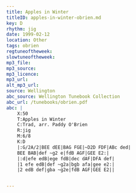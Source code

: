 ```yaml
---
title: Apples in Winter
titleID: apples-in-winter-obrien.md
key: D
rhythm: jig
date: 1999-02-12
location: Other
tags: obrien
regtuneoftheweek:
slowtuneoftheweek:
mp3_file:
mp3_source:
mp3_licence:
mp3_url:
alt_mp3_url:
source: Wellington
abc_source: Wellington Tunebook Collection
abc_url: /tunebooks/obrien.pdf
abc: |
    X:50
    T:Apples in Winter
    C:Trad, arr. Paddy O'Brien
    R:jig
    M:6/8
    K:D
    |:G/2A/2|BEE dEE|BAG FGE|~D2D FDF|ABc ded|
    BEE BAB|def ~g2 e|fdB AGF|GEE E2:|
    |:d|efe edB|ege fdB|dec dAF|DFA def|
    |1 efe edB|def ~g2a|bgb afa|gee e2:|
    |2 edB def|gba ~g2e|fdB AGF|GEE E2||


---
```

